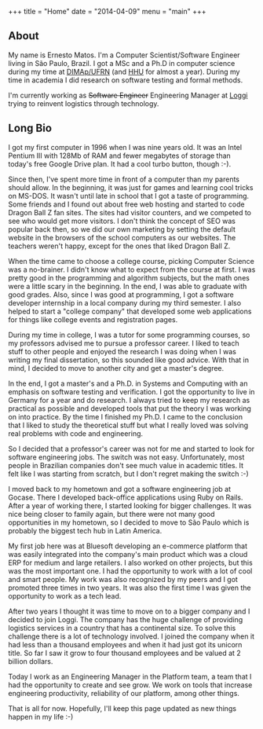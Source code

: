 +++
title = "Home"
date = "2014-04-09"
menu = "main"
+++

## About

My name is Ernesto Matos. I'm a Computer Scientist/Software Engineer living in
São Paulo, Brazil. I got a MSc and a Ph.D in computer science during
my time at [DIMAp/UFRN](http://www.dimap.ufrn.br/) (and [HHU](https://www.uni-duesseldorf.de/home/en/home.html)
for almost a year). During my time in
academia I did research on software testing and formal methods.

I'm currently working as ~~Software Engineer~~ Engineering Manager at [Loggi](https://www.loggi.com/)
trying to reinvent logistics through technology.

## Long Bio

I got my first computer in 1996 when I was nine years old. It was an Intel Pentium III with 128Mb 
of RAM and fewer megabytes of storage than today's free Google Drive plan. It had a cool 
turbo button, though :-).

Since then, I've spent more time in front of a computer than my parents should allow. In the 
beginning, it was just for games and learning cool tricks on MS-DOS. It wasn't until late in school 
that I got a taste of programming. Some friends and I found out about free web hosting and started 
to code Dragon Ball Z fan sites. The sites had visitor counters, and we competed to see who would 
get more visitors. I don't think the concept of SEO was popular back then, so we did our own 
marketing by setting the default website in the browsers of the school computers as our websites. 
The teachers weren't happy, except for the ones that liked Dragon Ball Z.

When the time came to choose a college course, picking Computer Science was a no-brainer. I 
didn't know what to expect from the course at first. I was pretty good in the programming and 
algorithm subjects, but the math ones were a little scary in the beginning. In the end, I was able 
to graduate with good grades. Also, since I was good at programming, I got a software developer 
internship in a local company during my third semester. I also helped to start a "college company" 
that developed some web applications for things like college events and registration pages.

During my time in college, I was a tutor for some programming courses, so my professors advised 
me to pursue a professor career. I liked to teach stuff to other people and enjoyed the research 
I was doing when I was writing my final dissertation, so this sounded like good advice. With that 
in mind, I decided to move to another city and get a master's degree.

In the end, I got a master's and a Ph.D. in Systems and Computing with an emphasis on 
software testing and verification. I got the opportunity to live in Germany for a year 
and do research. I always tried to keep my research as practical as possible and developed tools 
that put the theory I was working on into practice. By the time I finished my Ph.D. I came to 
the conclusion that I liked to study the theoretical stuff but what I really loved was solving 
real problems with code and engineering.

So I decided that a professor's career was not for me and started to look for software 
engineering jobs. The switch was not easy. Unfortunately, most people in Brazilian companies 
don't see much value in academic titles. It felt like I was starting from scratch, but I don't 
regret making the switch :-)

I moved back to my hometown and got a software engineering job at Gocase. There I developed 
back-office applications using Ruby on Rails. After a year of working there, I started looking 
for bigger challenges. It was nice being closer to family again, but there were not many good 
opportunities in my hometown, so I decided to move to São Paulo which is probably the biggest 
tech hub in Latin America.

My first job here was at Bluesoft developing an e-commerce platform that was easily integrated 
into the company's main product which was a cloud ERP for medium and large retailers. I also 
worked on other projects, but this was the most important one. I had the opportunity to work 
with a lot of cool and smart people. My work was also recognized by my peers and I got promoted 
three times in two years. It was also the first time I was given the opportunity to work as 
a tech lead.

After two years I thought it was time to move on to a bigger company and I decided to join Loggi. 
The company has the huge challenge of providing logistics services in a country that has a 
continental size. To solve this challenge there is a lot of technology involved. I joined 
the company when it had less than a thousand employees and when it had just got its unicorn title. 
So far I saw it grow to four thousand employees and be valued at 2 billion dollars.

Today I work as an Engineering Manager in the Platform team, a team that I had the opportunity to 
create and see grow. We work on tools that increase engineering productivity, reliability of 
our platform, among other things.

That is all for now. Hopefully, I'll keep this page updated as new things happen in my life :-)
